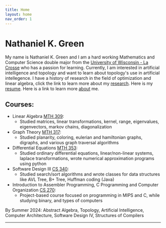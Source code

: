 ```yaml
---
title: Home
layout: home
nav_order: 1
---
```

# Nathaniel K. Green

My name is Nathaniel K. Green and I am a hard working Mathematics and Computer Science double major from the [University of Wisconsin - La Crosse] who has a passion for learning. Currently, I am interested in artificial intelligence and topology and want to learn about topology's use in artificial intellegence. I have a history of research in the field of optimization and linear algebra, click the link to learn more about my [research]. Here is my [resume]. Here is a link to learn more [about] me.

## Courses:
- Linear Algebra [MTH 309]: 
  * Studied matrices, linear transformations, kernel, range, eigenvalues, eigenvectors, markov chains, diagonalization
- Graph Theory [MTH 317]:
  * Studied planarity, coloring, eulerian and hamiltonian graphs, digraphs, and various graph traversal algorithms
- Differential Equations [MTH 353]:
  * Studied ordinary differential equations, linear/non-linear systems, laplace transformations, wrote numerical approximation programs using python  
- Software Design III [CS 340]:
  * Studied search/sort algorithms and wrote classes for data structures like AVL Tree, B+ Tree, Huffman coding (Java)
- Introduction to Assembler Programming, C Programming and Computer Organization [CS 270]:
  * Project-based course focused on programming in MIPS and C, while studying binary, and types of computers

By Summer 2024: Abstract Algebra, Topology, Artificial Intelligence, Computer Architecture, Software Design IV, Structures of Compilers






----

[MTH 309]: http://catalog.uwlax.edu/search/?P=MTH%20309
[MTH 317]: http://catalog.uwlax.edu/search/?P=MTH%20317
[MTH 353]: http://catalog.uwlax.edu/search/?P=MTH%20353
[CS 340]: http://catalog.uwlax.edu/search/?P=CS%20340
[CS 270]: http://catalog.uwlax.edu/search/?P=CS%20270
[research]: research.md
[about]: about.md
[resume]: Nathaniel-Green-Resume-2024-website.pdf
[University of Wisconsin - La Crosse]: https://www.uwlax.edu/
[Just the Docs]: https://just-the-docs.github.io/just-the-docs/
[GitHub Pages]: https://docs.github.com/en/pages
[README]: https://github.com/just-the-docs/just-the-docs-template/blob/main/README.md
[Jekyll]: https://jekyllrb.com
[GitHub Pages / Actions workflow]: https://github.blog/changelog/2022-07-27-github-pages-custom-github-actions-workflows-beta/
[use this template]: https://github.com/just-the-docs/just-the-docs-template/generate
